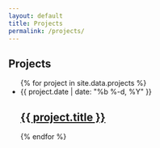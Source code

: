 ```yaml
---
layout: default
title: Projects
permalink: /projects/
---
```


<h2>Projects</h2>
<ul class="project-list">
  {% for project in site.data.projects %}
  <li>
    <span class="project-meta">{{ project.date | date: "%b %-d, %Y" }}</span>
    <h2>
      <a class="project-link" href="{{ project.url | prepend: site.baseurl }}">{{ project.title }}</a>
    </h2>
  </li>
  {% endfor %}
</ul>
